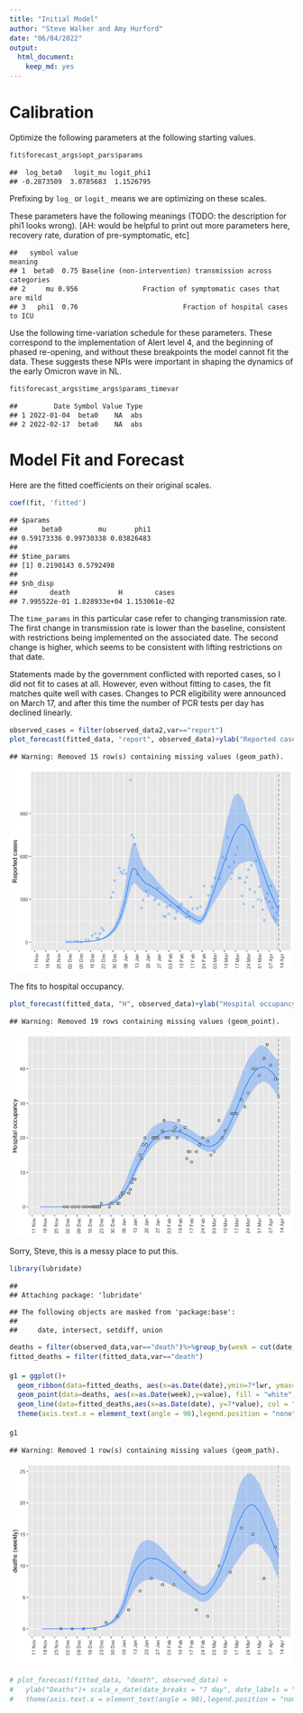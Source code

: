 ```yaml
---
title: "Initial Model"
author: "Steve Walker and Amy Hurford"
date: "06/04/2022"
output: 
  html_document: 
    keep_md: yes
---
```






# Calibration

Optimize the following parameters at the following starting values.

```r
fit$forecast_args$opt_pars$params
```

```
##  log_beta0   logit_mu logit_phi1 
## -0.2873509  3.0785683  1.1526795
```
Prefixing by `log_` or `logit_` means we are optimizing on these scales.

These parameters have the following meanings (TODO: the description for phi1 looks wrong). [AH: would be helpful to print out more parameters here, recovery rate, duration of pre-symptomatic, etc]

```
##   symbol value                                                    meaning
## 1  beta0  0.75 Baseline (non-intervention) transmission across categories
## 2     mu 0.956                Fraction of symptomatic cases that are mild
## 3   phi1  0.76                          Fraction of hospital cases to ICU
```

Use the following time-variation schedule for these parameters. These correspond to the implementation of Alert level 4, and the beginning of phased re-opening, and without these breakpoints the model cannot fit the data. These suggests these NPIs were important in shaping the dynamics of the early Omicron wave in NL.

```r
fit$forecast_args$time_args$params_timevar
```

```
##         Date Symbol Value Type
## 1 2022-01-04  beta0    NA  abs
## 2 2022-02-17  beta0    NA  abs
```



# Model Fit and Forecast

Here are the fitted coefficients on their original scales.

```r
coef(fit, 'fitted')
```

```
## $params
##      beta0         mu       phi1 
## 0.59173336 0.99730338 0.03826483 
## 
## $time_params
## [1] 0.2190143 0.5792498
## 
## $nb_disp
##        death            H        cases 
## 7.995522e-01 1.828933e+04 1.153061e-02
```
The `time_params` in this particular case refer to changing transmission rate. The first change in transmission rate is lower than the baseline, consistent with restrictions being implemented on the associated date. The second change is higher, which seems to be consistent with lifting restrictions on that date.

Statements made by the government conflicted with reported cases, so I did not fit to cases at all. However, even without fitting to cases, the fit matches quite well with cases. Changes to PCR eligibility were announced on March 17, and after this time the number of PCR tests per day has declined linearly.

```r
observed_cases = filter(observed_data2,var=="report")
plot_forecast(fitted_data, "report", observed_data)+ylab("Reported cases")+geom_point(data=observed_cases, aes(x=as.Date(date),y=value), col = "dodgerblue", alpha=0.3)
```

```
## Warning: Removed 15 row(s) containing missing values (geom_path).
```

![](initial_model_files/figure-html/unnamed-chunk-5-1.png)<!-- -->

The fits to hospital occupancy.

```r
plot_forecast(fitted_data, "H", observed_data)+ylab("Hospital occupancy")
```

```
## Warning: Removed 19 rows containing missing values (geom_point).
```

![](initial_model_files/figure-html/unnamed-chunk-6-1.png)<!-- -->

Sorry, Steve, this is a messy place to put this.

```r
library(lubridate)
```

```
## 
## Attaching package: 'lubridate'
```

```
## The following objects are masked from 'package:base':
## 
##     date, intersect, setdiff, union
```

```r
deaths = filter(observed_data,var=="death")%>%group_by(week = cut(date, "week")) %>% summarise(value = sum(value))
fitted_deaths = filter(fitted_data,var=="death")

g1 = ggplot()+
  geom_ribbon(data=fitted_deaths, aes(x=as.Date(date),ymin=7*lwr, ymax=7*upr), alpha = 0.3, fill = "dodgerblue")+
  geom_point(data=deaths, aes(x=as.Date(week),y=value), fill = "white", pch=21)+
  geom_line(data=fitted_deaths,aes(x=as.Date(date), y=7*value), col = "dodgerblue")+ylab("deaths (weekly)")+ scale_x_date(date_breaks = "7 day", date_labels = "%d %b")+
  theme(axis.text.x = element_text(angle = 90),legend.position = "none")+xlab("")+geom_vline(xintercept = max(observed_data$date), col="grey", lty=2)

g1
```

```
## Warning: Removed 1 row(s) containing missing values (geom_path).
```

![](initial_model_files/figure-html/unnamed-chunk-7-1.png)<!-- -->

```r
# plot_forecast(fitted_data, "death", observed_data) +
#   ylab("Deaths")+ scale_x_date(date_breaks = "7 day", date_labels = "%d %b")+
#   theme(axis.text.x = element_text(angle = 90),legend.position = "none")
```


